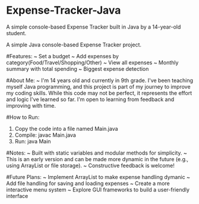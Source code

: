 # Expense-Tracker-Java
A simple console-based Expense Tracker built in Java by a 14-year-old student.

A simple Java console-based Expense Tracker project.

#Features:
~ Set a budget
~ Add expenses by category(Food/Travel/Shopping/Other)
~ View all expenses
~ Monthly summary with total spending
~ Biggest expense detection

#About Me:
~ I'm 14 years old and currently in 9th grade. I've been teaching myself Java programming, and this project is part of my journey to improve my coding skills.
 While this code may not be perfect, it represents the effort and logic I've learned so far. I'm open to learning from feedback and improving with time.

 #How to Run:
 1. Copy the code into a file named Main.java
 2. Compile: javac Main.java
 3. Run: java Main

#Notes:
~ Built with static variables and modular methods for simplicity.
~ This is an early version and can be made more dynamic in the future (e.g., using ArrayList or file storage).
~ Constructive feedback is welcome!

#Future Plans:
~ Implement ArrayList to make expense handling dymanic
~ Add file handling for saving and loading expenses
~ Create a more interactive menu system
~ Explore GUI frameworks to build a user-friendly interface
